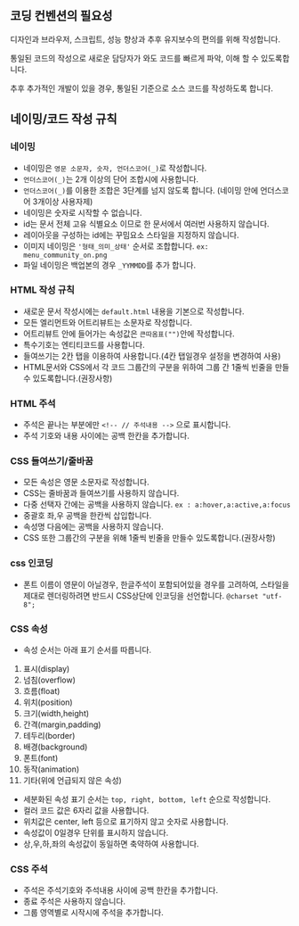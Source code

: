 ## 코딩 컨벤션의 필요성


디자인과 브라우저, 스크립트, 성능 향상과 추후 유지보수의 편의를 위해 작성합니다.

통일된 코드의 작성으로 새로운 담당자가 와도 코드를 빠르게 파악, 이해 할 수 있도록합니다.

추후 추가적인 개발이 있을 경우, 통일된 기준으로 소스 코드를 작성하도록 합니다.



## 네이밍/코드 작성 규칙


### 네이밍
 - 네이밍은 `영문 소문자, 숫자, 언더스코어(_)`로 작성합니다.
 - `언더스코어(_)`는 2개 이상의 단어 조합시에 사용합니다.
 - `언더스코어(_)`를 이용한 조합은 3단계를 넘지 않도록 합니다. (네이밍 안에 언더스코어 3개이상 사용자제)
 - 네이밍은 숫자로 시작할 수 없습니다.
 - id는 문서 전체 고유 식별요소 이므로 한 문서에서 여러번 사용하지 않습니다.
 - 레이아웃을 구성하는 id에는 꾸밈요소 스타일을 지정하지 않습니다.
 - 이미지 네이밍은 `'형태_의미_상태'` 순서로 조합합니다. `ex: menu_community_on.png`
 - 파일 네이밍은 백업본의 경우 `_YYMMDD`를 추가 합니다.


### HTML 작성 규칙
 - 새로운 문서 작성시에는 `default.html` 내용을 기본으로 작성합니다.
 - 모든 엘리먼트와 어트리뷰트는 소문자로 작성합니다.
 - 어트리뷰트 안에 들어가는 속성값은 `큰따옴표("")`안에 작성합니다.
 - 특수기호는 엔티티코드를 사용합니다.
 - 들여쓰기는 2칸 탭을 이용하여 사용합니다.(4칸 탭일경우 설정을 변경하여 사용)
 - HTML문서와 CSS에서 각 코드 그룹간의 구분을 위하여 그룹 간 1줄씩 빈줄을 만들수 있도록합니다.(권장사항)


### HTML 주석
 - 주석은 끝나는 부분에만 `<!-- // 주석내용 -->` 으로 표시합니다.
 - 주석 기호와 내용 사이에는 공백 한칸을 추가합니다.

### CSS 들여쓰기/줄바꿈
 - 모든 속성은 영문 소문자로 작성합니다.
 - CSS는 줄바꿈과 들여쓰기를 사용하지 않습니다.
 - 다중 선택자 간에는 공백을 사용하지 않습니다. `ex : a:hover,a:active,a:focus`
 - 중괄호 좌,우 공백을 한칸씩 삽입합니다.
 - 속성명 다음에는 공백을 사용하지 않습니다.
 - CSS 또한 그룹간의 구분을 위해 1줄씩 빈줄을 만들수 있도록합니다.(권장사항)


### css 인코딩
 - 폰트 이름이 영문이 아닐경우, 한글주석이 포함되어있을 경우를 고려하여, 스타일을 제대로 렌더링하려면 반드시 CSS상단에 인코딩을 선언합니다. `@charset "utf-8";`


### CSS 속성
 - 속성 순서는 아래 표기 순서를 따릅니다.
  1. 표시(display)
  1. 넘침(overflow)
  1. 흐름(float)
  1. 위치(position)
  1. 크기(width,height)
  1. 간격(margin,padding)
  1. 테두리(border)
  1. 배경(background)
  1. 폰트(font)
  1. 동작(animation)
  1. 기타(위에 언급되지 않은 속성)

 - 세분화된 속성 표기 순서는 `top, right, bottom, left` 순으로 작성합니다.
 - 컬러 코드 값은 6자리 값을 사용합니다.
 - 위치값은 center, left 등으로 표기하지 않고 숫자로 사용합니다.
 - 속성값이 0일경우 단위를 표시하지 않습니다.
 - 상,우,하,좌의 속성값이 동일하면 축약하여 사용합니다.


### CSS 주석
 - 주석은 주석기호와 주석내용 사이에 공백 한칸을 추가합니다.
 - 종료 주석은 사용하지 않습니다.
 - 그룹 영역별로 시작시에 주석을 추가합니다.




